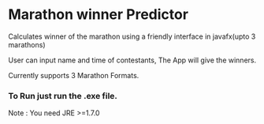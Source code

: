 # Marathon winner Predictor
Calculates winner of the marathon using a friendly interface in javafx(upto 3 marathons)

User can input name and time of contestants, The App will give the winners.

Currently supports 3 Marathon Formats.

### To Run just run the .exe file.
Note : You need JRE >=1.7.0
